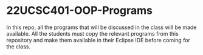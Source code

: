 # 22UCSC401-OOP-Programs

In this repo, all the programs that will be discussed in the class will be made available. 
All the students must copy the relevant programs from this repository and make them available in their Eclipse IDE before coming for the class.
